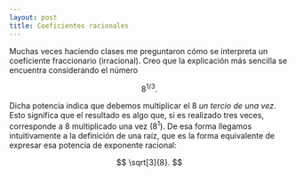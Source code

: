```yaml
---
layout: post
title: Coeficientes racionales
---
```


Muchas veces haciendo clases me preguntaron cómo se interpreta un coeficiente fraccionario (irracional). Creo que la explicación más sencilla se encuentra considerando el número

$$
	8^{1/3}.
$$

Dicha potencia indica que debemos multiplicar el 8 *un tercio de una vez*. Esto significa que el resultado es algo que, si es realizado tres veces, corresponde a 8 multiplicado una vez ($8^1$). De esa forma llegamos intuitivamente a la definición de una raíz, que es la forma equivalente de expresar esa potencia de exponente racional:

$$
	\sqrt[3]{8}.
$$
